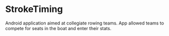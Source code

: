 # StrokeTiming
Android application aimed at collegiate rowing teams. App allowed teams to compete for seats in the boat and enter their stats.
